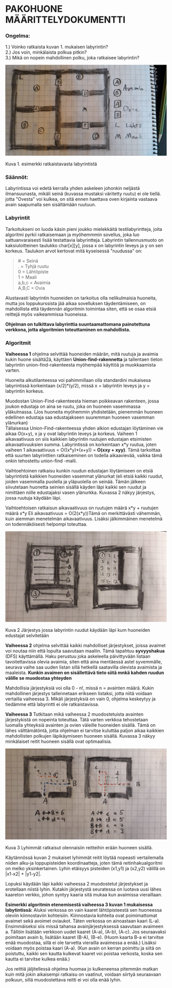 # PAKOHUONE MÄÄRITTELYDOKUMENTTI


### Ongelma:
1.) Voinko ratkaista kuvan 1. mukaisen labyrintin?<br>
2.) Jos voin, minkälaista polkua pitkin?<br>
3.) Mikä on nopein mahdollinen polku, joka ratkaisee labyrintin?<br>

![Kuva 1](https://raw.githubusercontent.com/Hipsterisiili/Pakohuone/master/pakohuone_esimerkkihuone.jpg)

Kuva 1. esimerkki ratkaistavasta labyrintistä

### Säännöt:
  Labyrintissa voi edetä kerralla yhden askeleen johonkin neljästä ilmansuunasta, mikäli seinä (kuvassa mustaksi väritetty ruutu) ei ole tiellä. jotta "Ovesta" voi kulkea, on sitä ennen haettava oven kirjainta vastaava avain saapumalla sen sisältämään ruutuun.
 
### Labyrintit
  Tarkoitukseni on luoda käsin pieni joukko mielekkäitä testilabyrintteja, joita algoritmi pyrkii ratkaisemaan ja myöhemmmin sovellus, joka luo sattuanvaraisesti lisää testattavia labyrintteja. Labyrintin tallennusmuoto on kaksiuloitteinen taulukko char[x][y], jossa x on labyrintin leveys ja y on sen korkeus. Taulukon arvot kertovat mitä kyseisessä "ruudussa" on:
  
  > \# = Seinä<br>
  > . = Tyhjä ruutu<br>
  > 0 = Lähtöpiste<br>
  > 1 = Maali<br>
  > a,b,c = Avaimia<br>
  > A,B,C = Ovia<br>
  
  Alustavasti labyrintin huoneiden on tarkoitus olla nelikulmaisia huoneita, mutta jos loppukurssista jää aikaa sovelluksen täydentämiseen, on mahdollista että täydennän algoritmin toimintaa siten, että se osaa etsiä reittejä myös vaikeammissa huoneissa.
  
  **Ohjelman on tulkittava labyrinttia suuntaamattomana painotettuna verkkona, jotta algoritmien toteuttaminen on mahdollista.**
 
  ### Algoritmit
  
  **Vaiheessa 1** ohjelma selvittää huoneiden määrän, mitä ruutuja ja avaimia kukin huone sisältä2ä, käyttäen **Union-find-rakennetta** ja tallentaen tieton labyrintin union-find-rakenteesta myöhempää käyttöä ja muokkaamista varten. 
  
   Huoneita alkutilanteessa voi pahimmillaan olla standardini mukaisesa labyrintissä korkeintaan (x/2)\*(y/2), missä x = labyrintin leveys ja y = labyrintin korkeus.
   
   Muodostan Union-Find-rakenteesta hieman poikkeavan rakenteen, jossa joukon edustaja on aina se ruutu, joka on huoneen vasemmassa yläkulmassa. (Jos huoneita myöhemmin yhdistetään, pienemmän huoneen edellinen edustaja saa edustajakseen suuremman huoneen vasemman ylänurkan)  
   Tällaisessa Union-Find-rakenteessa yhden alkion edustajan  löytäminen vie aikaa O(x+y), x ja y ovat labyrintin leveys ja korkeus. Vaiheen 1 aikavaativuus on siis kaikkien labyrintin ruutujen edustajan etsimisten aikavaativuuksien summa. Labyrintissä on korkeintaan x\*y ruutua, joten vaiheen 1 aikavaativuus = O((x\*y)\*(x+y)) = **O(xxy + xyy)**. Tämä tarkoittaa että suurten labyrinttien ratkaiseminen on todella aikaavievää, vaikka tämä onkin tehostettu union-find -malli.
   
   Vaihtoehtoinen ratkaisu kunkin ruudun edustajan löytämiseen on etsiä labyrintistä kaikkien huoneiden vasemmat ylänurkat (eli etsiä kaikki ruudut, joiden vasemmalla puolella ja yläpuolella on seinää. Tämän jälkeen siivutetaan huonetta seinien sisällä käyden läpi kaikki sen ruudut ja nimittäen niille edustajaksi vasen ylänurkka. Kuvassa 2 näkyy järjestys, jossa ruutuja käydään läpi.
   
   Vaihtoehtoisen ratkaisun aikavaativuus on ruutujen määrä x\*y + ruutujen määrä x\*y Eli aikavaativuus = O(2(x\*y))Tämä on merkittävästi vähemmän, kuin aiemman menetelmän aikavaativuus. Lisäksi jälkimmäinen menetelmä on todennäköisesti helpompi toteuttaa.
   
![Kuva 2](https://raw.githubusercontent.com/Hipsterisiili/Pakohuone/master/pakohuone_edustajanetsinta.jpg)

Kuva 2 Järjestys jossa labyrintin ruudut käydään läpi kum huoneiden edustajat selvitetään
  
**Vaiheessa 2** ohjelma selvittää kaikki mahdolliset järjestykset, joissa avaimet voi noutaa niin että lopulta saavutaan maaliin. Tämä tapahtuu **syvyyshakua** (DFS) käyttämällä. Haku perustuu joka askeleella päivittyvään listaan tavoitettavissa olevia avaimia, siten että aina mentäessä astel syvemmälle, seurava vaihe saa uuden listan sillä hetkellä saatavilla olevista avaimista ja maaleista. **Kunkin avaimen on sisällettävä tieto siitä mnkä kahden ruudun välille se muodostaa yhteyden**
  
  Mahdollisia järjestyksiä voi olla 0 - n!, missä n = avainten määrä. Kukin mahdollinen järjestys tallennetaan erikseen listaksi, jotta niitä voidaan vertailla vaiheessa 3. Mikäli järjestyksiä on vain 0, ohjelma keskeytyy ja tiedämme että labyrintti ei ole ratkaistavissa. 
  
  **Vaiheessa 3** Tutkitaan mikä vaiheessa 2 muodostetuista avainten järjestykistä on nopeinta toteuttaa. Tätä varten verkkoa tehostetaan luomalla yhteyksiä avainten ja ovien väleille huoneiden sisällä. Tämä on lähes välttämätöntä, jotta ohjelman ei tarvitse kuluttäa paljon aikaa kaikkien mahdollisten polkujen läpikäymiseen huoneen sisällä. Kuvassa 3 näkyy minkälaiset reitit huoneen sisällä ovat optimaalisia. 

![Kuva 3](https://raw.githubusercontent.com/Hipsterisiili/Pakohuone/master/pakohuone_lyhimmatreitit.jpg) 

Kuva 3 Lyhimmät ratkaisut olennaisiin reitteihin erään huoneen sisällä.

  Käytännössä kuvan 2 mukaiset lyhimmät reitit löytää nopeasti vertailemalla niiden alku-ja loppupisteiden koordinaatteja, joten tämä reitinhakualgoritmi on melko yksinkertainen. Lyhin etäisyys pisteiden (x1,y1) ja (x2,y2) välillä on |x1-x2| + |y1-y2|. 

  Lopuksi käydään läpi kaikki vaiheessa 2 muodostetut järjestykset ja erotellaan niistä lyhin. Kutakin järjestystä seuratessa on luotava uusi lähes kaareton verkko, johon syntyy kaaria sitä mukaa kun avaimissa vieraillaan. 

  **Esimerkki algoritmin etenemisestä vaiheessa 3 kuvan 1 mukaisessa labytintissä:** Aluksi verkossa on vain kaaret lähtöpisteestä sen huoneessa oleviin kiinnostaviin kohteisiin. Kiinnostavia kohteita ovat poimimattomat avaimet sekä avoimet oviaukot. Täten verkossa on ainoastaan kaari (L-a). Ensimmäiseksi siis missä tahansa avainjärjestyksessä saavutaan avaimeen a. Tällöin lisätään verkkoon uudet kaaret (A-a), (A-b), (A-c). Jos seuraavaksi poimitaan avain b, lisätään kaaret (B-A), (B-e). (Huom kaarta B-a ei tarvitse enää muodostaa, sillä ei ole tarvetta vierailla avaimessa a enää.) Lisäksi voidaan myös poistaa kaari (A-a). (Kun avain on kerran poimittu ja siitä on poistuttu, kaikki sen kautta kulkevat kaaret voi poistaa verkosta, koska sen kautta ei tarvitse kulkea enää.) 

  Jos reittiä jäljitellessä ohjelma huomaa jo kulkeneensa pitemmän matkan kuin mitä jokin aikaisempi ratkaisu on vaatinut, voidaan siirtyä seuraavaan polkuun, sillä muodostettava reitti ei voi olla enää lyhin.  
